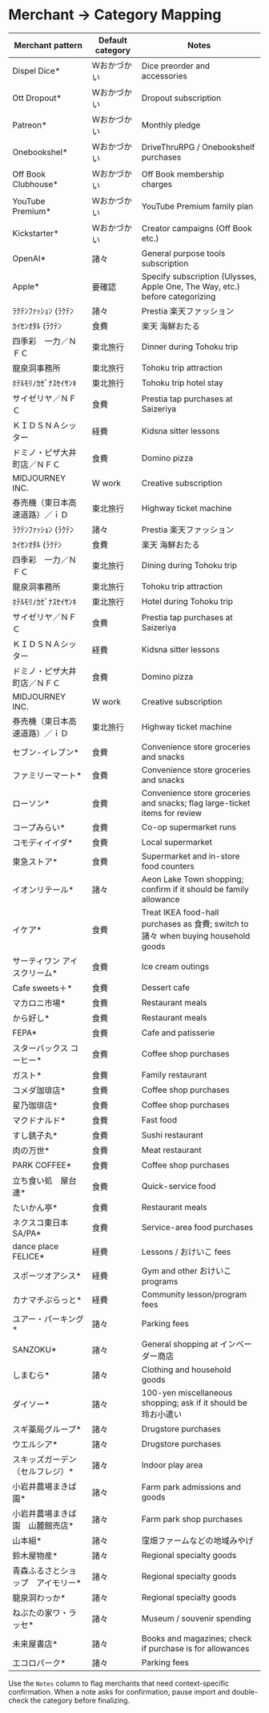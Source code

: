 # Merchant → Category Mapping

| Merchant pattern | Default category | Notes |
| --- | --- | --- |
| Dispel Dice* | Wおかづかい | Dice preorder and accessories |
| Ott Dropout* | Wおかづかい | Dropout subscription |
| Patreon* | Wおかづかい | Monthly pledge |
| Onebookshel* | Wおかづかい | DriveThruRPG / Onebookshelf purchases |
| Off Book Clubhouse* | Wおかづかい | Off Book membership charges |
| YouTube Premium* | Wおかづかい | YouTube Premium family plan |
| Kickstarter* | Wおかづかい | Creator campaigns (Off Book etc.) |
| OpenAI* | 諸々 | General purpose tools subscription |
| Apple* | 要確認 | Specify subscription (Ulysses, Apple One, The Way, etc.) before categorizing |
| ﾗｸﾃﾝﾌｧｯｼｮﾝ        (ﾗｸﾃﾝ | 諸々 | Prestia 楽天ファッション |
| ｶｲｾﾝｵﾀﾙ           (ﾗｸﾃﾝ | 食費 | 楽天 海鮮おたる |
| 四季彩　一力／ＮＦＣ | 東北旅行 | Dinner during Tohoku trip |
| 龍泉洞事務所 | 東北旅行 | Tohoku trip attraction |
| ﾎﾃﾙﾓﾘﾉｶｾﾞﾅｽｾｲｻﾝｷ | 東北旅行 | Tohoku trip hotel stay |
| サイゼリヤ／ＮＦＣ | 食費 | Prestia tap purchases at Saizeriya |
| ＫＩＤＳＮＡシッター | 経費 | Kidsna sitter lessons |
| ドミノ・ピザ大井町店／ＮＦＣ | 食費 | Domino pizza |
| MIDJOURNEY INC. | W work | Creative subscription |
| 券売機（東日本高速道路）／ｉＤ | 東北旅行 | Highway ticket machine |
| ﾗｸﾃﾝﾌｧｯｼｮﾝ        (ﾗｸﾃﾝ | 諸々 | Prestia 楽天ファッション |
| ｶｲｾﾝｵﾀﾙ           (ﾗｸﾃﾝ | 食費 | 楽天 海鮮おたる |
| 四季彩　一力／ＮＦＣ | 東北旅行 | Dining during Tohoku trip |
| 龍泉洞事務所 | 東北旅行 | Tohoku trip attraction |
| ﾎﾃﾙﾓﾘﾉｶｾﾞﾅｽｾｲｻﾝｷ | 東北旅行 | Hotel during Tohoku trip |
| サイゼリヤ／ＮＦＣ | 食費 | Prestia tap purchases at Saizeriya |
| ＫＩＤＳＮＡシッター | 経費 | Kidsna sitter lessons |
| ドミノ・ピザ大井町店／ＮＦＣ | 食費 | Domino pizza |
| MIDJOURNEY INC. | W work | Creative subscription |
| 券売機（東日本高速道路）／ｉＤ | 東北旅行 | Highway ticket machine |
| セブン-イレブン* | 食費 | Convenience store groceries and snacks |
| ファミリーマート* | 食費 | Convenience store groceries and snacks |
| ローソン* | 食費 | Convenience store groceries and snacks; flag large-ticket items for review |
| コープみらい* | 食費 | Co-op supermarket runs |
| コモディイイダ* | 食費 | Local supermarket |
| 東急ストア* | 食費 | Supermarket and in-store food counters |
| イオンリテール* | 諸々 | Aeon Lake Town shopping; confirm if it should be family allowance |
| イケア* | 食費 | Treat IKEA food-hall purchases as 食費; switch to 諸々 when buying household goods |
| サーティワン アイスクリーム* | 食費 | Ice cream outings |
| Cafe sweets＋* | 食費 | Dessert cafe |
| マカロニ市場* | 食費 | Restaurant meals |
| から好し* | 食費 | Restaurant meals |
| FEPA* | 食費 | Cafe and patisserie |
| スターバックス コーヒー* | 食費 | Coffee shop purchases |
| ガスト* | 食費 | Family restaurant |
| コメダ珈琲店* | 食費 | Coffee shop purchases |
| 星乃珈琲店* | 食費 | Coffee shop purchases |
| マクドナルド* | 食費 | Fast food |
| すし銚子丸* | 食費 | Sushi restaurant |
| 肉の万世* | 食費 | Meat restaurant |
| PARK COFFEE* | 食費 | Coffee shop purchases |
| 立ち食い処　屋台連* | 食費 | Quick-service food |
| たいかん亭* | 食費 | Restaurant meals |
| ネクスコ東日本SA/PA* | 食費 | Service-area food purchases |
| dance place FELICE* | 経費 | Lessons / おけいこ fees |
| スポーツオアシス* | 経費 | Gym and other おけいこ programs |
| カナマチぷらっと* | 経費 | Community lesson/program fees |
| ユアー・パーキング* | 諸々 | Parking fees |
| SANZOKU* | 諸々 | General shopping at インベーダー商店 |
| しまむら* | 諸々 | Clothing and household goods |
| ダイソー* | 諸々 | 100-yen miscellaneous shopping; ask if it should be 玲お小遣い |
| スギ薬局グループ* | 諸々 | Drugstore purchases |
| ウエルシア* | 諸々 | Drugstore purchases |
| スキッズガーデン（セルフレジ）* | 諸々 | Indoor play area |
| 小岩井農場まきば園* | 諸々 | Farm park admissions and goods |
| 小岩井農場まきば園　山麓館売店* | 諸々 | Farm park shop purchases |
| 山本組* | 諸々 | 窪畑ファームなどの地域みやげ |
| 鈴木屋物産* | 諸々 | Regional specialty goods |
| 青森ふるさとショップ　アイモリー* | 諸々 | Regional specialty goods |
| 龍泉洞わっか* | 諸々 | Regional specialty goods |
| ねぶたの家ワ・ラッセ* | 諸々 | Museum / souvenir spending |
| 未来屋書店* | 諸々 | Books and magazines; check if purchase is for allowances |
| エコロパーク* | 諸々 | Parking fees |

Use the `Notes` column to flag merchants that need context-specific confirmation. When a note asks for confirmation, pause import and double-check the category before finalizing.
